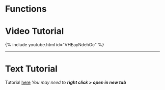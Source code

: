 # Functions

# Video Tutorial

{% include youtube.html id="VHEayNdehOc" %}


---
# Text Tutorial

Tutorial [here](https://sites.google.com/view/circuitpython/tutorials/blinking-led/libraries-and-functions) *You may need to **right click > open in new tab***